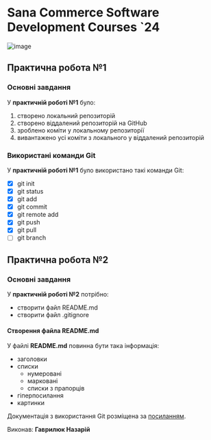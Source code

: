 # Sana Commerce Software Development Courses `24
![image](https://github.com/HavryliukNP/Home-work2/assets/146914742/cc621c26-bcd0-42c7-9f39-fa054b95e7f4)
## Практична робота №1
### Основні завдання
У **практичній роботі №1** було:

1. створено локальний репозиторій
1. створено віддалений репозиторій на GitHub
1. зроблено коміти у локальному репозиторії
1. вивантажено усі коміти з локального у віддалений репозиторій
### Використані команди Git
У **практичній роботі №1** було використано такі команди Git:

- [x] git init
- [x] git status
- [x] git add
- [x] git commit
- [x] git remote add
- [x] git push
- [x] git pull
- [ ] git branch
## Практична робота №2
### Основні завдання
У **практичній роботі №2** потрібно:

* створити файл README.md
* створити файл .gitignore
#### Створення файла README.md
У файлі **README.md** повинна бути така інформація:

* заголовки
* списки
  * нумеровані
  * марковані
  * списки з прапорців
* гіперпосилання
* картинки
 
Документація з використання Git розміщена за [посиланням](https://docs.google.com/document/d/1agdvcLqd2w2rWS0-fCqwsevO-7QN2xLpZPq7Haylq4U/edit).

Виконав: **Гаврилюк Назарій**
